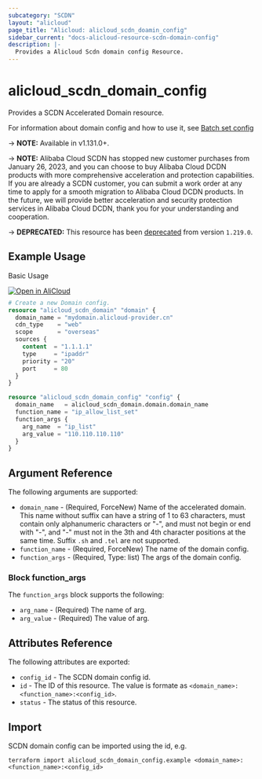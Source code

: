 ```yaml
---
subcategory: "SCDN"
layout: "alicloud"
page_title: "Alicloud: alicloud_scdn_doamin_config"
sidebar_current: "docs-alicloud-resource-scdn-domain-config"
description: |-
  Provides a Alicloud Scdn domain config Resource.
---
```


# alicloud_scdn_domain_config

Provides a SCDN Accelerated Domain resource.

For information about domain config and how to use it, see [Batch set config](https://help.aliyun.com/document_detail/92912.html)

-> **NOTE:** Available in v1.131.0+.

-> **NOTE:** Alibaba Cloud SCDN has stopped new customer purchases from January 26, 2023, and you can choose to buy Alibaba Cloud DCDN products with more comprehensive acceleration and protection capabilities. If you are already a SCDN customer, you can submit a work order at any time to apply for a smooth migration to Alibaba Cloud DCDN products. In the future, we will provide better acceleration and security protection services in Alibaba Cloud DCDN, thank you for your understanding and cooperation.

-> **DEPRECATED:**  This resource has been [deprecated](https://www.aliyun.com/product/scdn) from version `1.219.0`.

## Example Usage

Basic Usage

<div style="display: block;margin-bottom: 40px;"><div class="oics-button" style="float: right;position: absolute;margin-bottom: 10px;">
  <a href="https://api.aliyun.com/api-tools/terraform?resource=alicloud_scdn_domain_config&exampleId=e51063cf-477e-b84f-6224-b6b3907d60c64df12e3e&activeTab=example&spm=docs.r.scdn_domain_config.0.e51063cf47&intl_lang=EN_US" target="_blank">
    <img alt="Open in AliCloud" src="https://img.alicdn.com/imgextra/i1/O1CN01hjjqXv1uYUlY56FyX_!!6000000006049-55-tps-254-36.svg" style="max-height: 44px; max-width: 100%;">
  </a>
</div></div>

```terraform
# Create a new Domain config.
resource "alicloud_scdn_domain" "domain" {
  domain_name = "mydomain.alicloud-provider.cn"
  cdn_type    = "web"
  scope       = "overseas"
  sources {
    content  = "1.1.1.1"
    type     = "ipaddr"
    priority = "20"
    port     = 80
  }
}

resource "alicloud_scdn_domain_config" "config" {
  domain_name   = alicloud_scdn_domain.domain.domain_name
  function_name = "ip_allow_list_set"
  function_args {
    arg_name  = "ip_list"
    arg_value = "110.110.110.110"
  }
}
```
## Argument Reference

The following arguments are supported:

* `domain_name` - (Required, ForceNew) Name of the accelerated domain. This name without suffix can have a string of 1 to 63 characters, must contain only alphanumeric characters or "-", and must not begin or end with "-", and "-" must not in the 3th and 4th character positions at the same time. Suffix `.sh` and `.tel` are not supported.
* `function_name` - (Required, ForceNew) The name of the domain config.
* `function_args` - (Required, Type: list) The args of the domain config.

### Block function_args

The `function_args` block supports the following:

* `arg_name` - (Required) The name of arg.
* `arg_value` - (Required) The value of arg.

## Attributes Reference

The following attributes are exported:

* `config_id` - The SCDN domain config id.
* `id` - The ID of this resource. The value is formate as `<domain_name>:<function_name>:<config_id>`.
* `status` -  The status of this resource.

## Import

SCDN domain config can be imported using the id, e.g.

```
terraform import alicloud_scdn_domain_config.example <domain_name>:<function_name>:<config_id>
```
